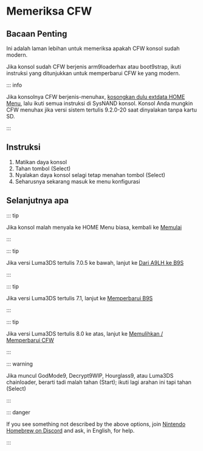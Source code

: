 # Memeriksa CFW

## Bacaan Penting

Ini adalah laman lebihan untuk memeriksa apakah CFW konsol sudah modern.

Jika konsol sudah CFW berjenis arm9loaderhax atau boot9strap, ikuti instruksi yang ditunjukkan untuk memperbarui CFW ke yang modern.

::: info

Jika konsolnya CFW berjenis-menuhax, [kosongkan dulu extdata HOME Menu](troubleshooting-post-install), lalu ikuti semua instruksi di SysNAND konsol. Konsol Anda mungkin CFW menuhax jika versi sistem tertulis 9.2.0-20 saat dinyalakan tanpa kartu SD.

:::

## Instruksi

1. Matikan daya konsol
2. Tahan tombol (Select)
3. Nyalakan daya konsol selagi tetap menahan tombol (Select)
4. Seharusnya sekarang masuk ke menu konfigurasi

## Selanjutnya apa

::: tip

Jika konsol malah menyala ke HOME Menu biasa, kembali ke [Memulai](get-started)

:::

::: tip

Jika versi Luma3DS tertulis 7.0.5 ke bawah, lanjut ke [Dari A9LH ke B9S](a9lh-to-b9s)

:::

::: tip

Jika versi Luma3DS tertulis 7.1, lanjut ke [Memperbarui B9S](updating-b9s)

:::

::: tip

Jika versi Luma3DS tertulis 8.0 ke atas, lanjut ke [Memulihkan / Memperbarui CFW](restoring-updating-cfw)

:::

::: warning

Jika muncul GodMode9, Decrypt9WIP, Hourglass9, atau Luma3DS chainloader, berarti tadi malah tahan (Start); ikuti lagi arahan ini tapi tahan (Select)

:::

::: danger

If you see something not described by the above options, join [Nintendo Homebrew on Discord](https://discord.gg/MWxPgEp) and ask, in English, for help.

:::
